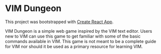# VIM Dungeon

This project was bootstrapped with [Create React App](https://github.com/facebook/create-react-app).

VIM Dungeon is a simple web game inspired by the VIM text editor. Users new to VIM can use this game to get familiar with some of the basic commands available in VIM. This game is not meant to be a complete guide for VIM nor should it be used as a primary resource for learning VIM.
